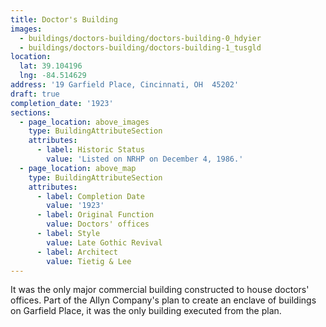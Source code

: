 ```yaml
---
title: Doctor's Building
images:
  - buildings/doctors-building/doctors-building-0_hdyier
  - buildings/doctors-building/doctors-building-1_tusgld
location:
  lat: 39.104196
  lng: -84.514629
address: '19 Garfield Place, Cincinnati, OH  45202'
draft: true
completion_date: '1923'
sections:
  - page_location: above_images
    type: BuildingAttributeSection
    attributes:
      - label: Historic Status
        value: 'Listed on NRHP on December 4, 1986.'
  - page_location: above_map
    type: BuildingAttributeSection
    attributes:
      - label: Completion Date
        value: '1923'
      - label: Original Function
        value: Doctors' offices
      - label: Style
        value: Late Gothic Revival
      - label: Architect
        value: Tietig & Lee
---
```


It was the only major commercial building constructed to house doctors' offices. Part of the Allyn Company's plan to create an enclave of buildings on Garfield Place, it was the only building executed from the plan.
